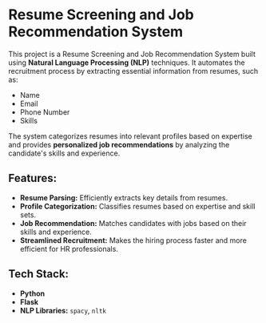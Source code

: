 # Resume Screening and Job Recommendation System

This project is a Resume Screening and Job Recommendation System built using **Natural Language Processing (NLP)** techniques. It automates the recruitment process by extracting essential information from resumes, such as:

- Name  
- Email  
- Phone Number  
- Skills  

The system categorizes resumes into relevant profiles based on expertise and provides **personalized job recommendations** by analyzing the candidate's skills and experience.  

## Features:
- **Resume Parsing:** Efficiently extracts key details from resumes.  
- **Profile Categorization:** Classifies resumes based on expertise and skill sets.  
- **Job Recommendation:** Matches candidates with jobs based on their skills and experience.  
- **Streamlined Recruitment:** Makes the hiring process faster and more efficient for HR professionals.  

## Tech Stack:
- **Python**  
- **Flask**  
- **NLP Libraries:** `spacy`, `nltk`  
